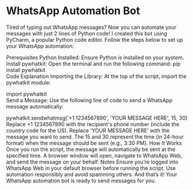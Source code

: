 # WhatsApp Automation Bot
Tired of typing out WhatsApp messages? Now you can automate your messages with just 2 lines of Python code!
I created this bot using PyCharm, a popular Python code editor. Follow the steps below to set up your WhatsApp automation:

Prerequisites
Python Installed: Ensure Python is installed on your system.
Install pywhatkit: Open the terminal and run the following command:
pip install pywhatkit  
Code Explanation
Importing the Library: At the top of the script, import the pywhatkit module:

import pywhatkit  
Send a Message: Use the following line of code to send a WhatsApp message automatically:

pywhatkit.sendwhatmsg('+1 1234567890', 'YOUR MESSAGE HERE', 15, 30)  
Replace +1 1234567890 with the recipient's phone number (include the country code for the US).
Replace 'YOUR MESSAGE HERE' with the message you want to send.
The 15 and 30 represent the time (in 24-hour format) when the message should be sent (e.g., 3:30 PM).
How It Works
Once you run the script, the message will automatically be sent at the specified time.
A browser window will open, navigate to WhatsApp Web, and send the message on your behalf.
Notes
Ensure you’re logged into WhatsApp Web in your default browser before running the script.
Use automation responsibly and avoid spamming others.
And that’s it! Your WhatsApp automation bot is ready to send messages for you.
